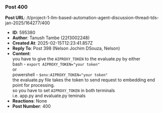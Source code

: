 ### Post 400
**Post URL**: /t/project-1-llm-based-automation-agent-discussion-thread-tds-jan-2025/164277/400
- **ID**: 595380
- **Author**: Tanush Tambe (22f3002248)
- **Created At**: 2025-02-15T12:23:41.857Z
- **Reply To**: Post 398 (Nelson Jochim DSouza, Nelson)
- **Content**:  
  you have to give the <code>AIPROXY_TOKEN</code> to the evaluate.py by either<br>
bash - <code>export AIPROXY_TOKEN="your token"</code><br>
or<br>
powershell - <code>$env:AIPROXY_TOKEN="your token"</code><br>
the evaluate.py file takes the token to send request to embedding end point for processing.<br>
so you have to set <code>AIPROXY_TOKEN</code> in both terminals<br>
i.e. app.py and evaluate.py teminals
- **Reactions**: None
- **Post Number**: 400

